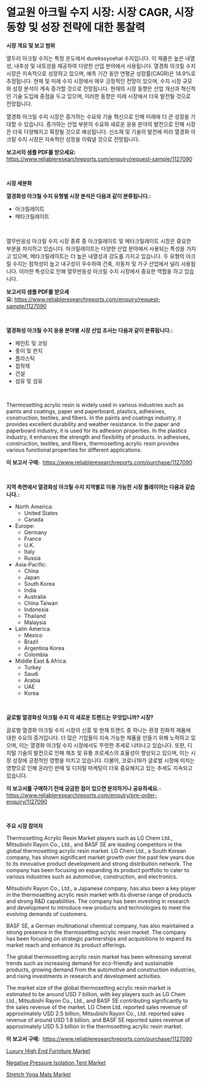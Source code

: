 <p><h1>열교원 아크릴 수지 시장: 시장 CAGR, 시장 동향 및 성장 전략에 대한 통찰력</h1></p><p><strong>시장 개요 및 보고 범위</strong></p>
<p><p>열두리 아크릴 수지는 특정 온도에서 durekssyoehal 수지입니다. 이 제품은 높은 내열성, 내후성 및 내토성을 제공하여 다양한 산업 분야에서 사용됩니다. 열경화 아크릴 수지 시장은 지속적으로 성장하고 있으며, 예측 기간 동안 연평균 성장률(CAGR)은 14.9%로 추정됩니다. 현재 및 미래 수지 시장에서 매우 긍정적인 전망이 있으며, 수지 시장 규모와 성장 분석이 계속 증가할 것으로 전망됩니다. 현재의 시장 동향은 산업 개선과 혁신적인 기술 도입에 중점을 두고 있으며, 이러한 동향은 미래 시장에서 더욱 발전될 것으로 전망됩니다.</p><p>열경화 아크릴 수지 시장은 증가하는 수요와 기술 혁신으로 인해 미래에 더 큰 성장을 기대할 수 있습니다. 증가하는 산업 부문의 수요와 새로운 응용 분야의 발전으로 인해 시장은 더욱 다양해지고 확장될 것으로 예상됩니다. 신소재 및 기술의 발전에 따라 열경화 아크릴 수지 시장은 지속적인 성장을 이뤄낼 것으로 전망됩니다.</p></p>
<p><strong>보고서의 샘플 PDF를 받으세요:</strong> <a href="https://www.reliableresearchreports.com/enquiry/request-sample/1127090">https://www.reliableresearchreports.com/enquiry/request-sample/1127090</a></p>
<p>&nbsp;</p>
<p><strong>시장 세분화</strong></p>
<p><strong>열경화성 아크릴 수지 유형별 시장 분석은 다음과 같이 분류됩니다.:</strong></p>
<p><ul><li>아크릴레이트</li><li>메타크릴레이트</li></ul></p>
<p>&nbsp;</p>
<p><p>열무반응성 아크릴 수지 시장 종류 중 아크릴레이트 및 메타크릴레이트 시장은 중요한 부분을 차지하고 있습니다. 아크릴레이트는 다양한 산업 분야에서 사용되는 특성을 가지고 있으며, 메타크릴레이트는 더 높은 내열성과 강도를 가지고 있습니다. 두 유형의 아크릴 수지는 점착성이 높고 내구성이 우수하여 건축, 자동차 및 가구 산업에서 널리 사용됩니다. 이러한 특성으로 인해 열무반응성 아크릴 수지 시장에서 중요한 역할을 하고 있습니다.</p></p>
<p><strong>보고서의 샘플 PDF를 받으세요:</strong>&nbsp;<a href="https://www.reliableresearchreports.com/enquiry/request-sample/1127090">https://www.reliableresearchreports.com/enquiry/request-sample/1127090</a></p>
<p>&nbsp;</p>
<p><strong> 열경화성 아크릴 수지 응용 분야별 시장 산업 조사는 다음과 같이 분류됩니다.:</strong></p>
<p><ul><li>페인트 및 코팅</li><li>종이 및 판지</li><li>플라스틱</li><li>접착제</li><li>건설</li><li>섬유 및 섬유</li></ul></p>
<p>&nbsp;</p>
<p><p>Thermosetting acrylic resin is widely used in various industries such as paints and coatings, paper and paperboard, plastics, adhesives, construction, textiles, and fibers. In the paints and coatings industry, it provides excellent durability and weather resistance. In the paper and paperboard industry, it is used for its adhesion properties. In the plastics industry, it enhances the strength and flexibility of products. In adhesives, construction, textiles, and fibers, thermosetting acrylic resin provides various functional properties for different applications.</p></p>
<p><strong>이 보고서 구매:</strong>&nbsp; <a href="https://www.reliableresearchreports.com/purchase/1127090">https://www.reliableresearchreports.com/purchase/1127090</a></p>
<p>&nbsp;</p>
<p><strong>지역 측면에서 열경화성 아크릴 수지 지역별로 이용 가능한 시장 플레이어는 다음과 같습니다.:</strong></p>
<p><ul>
    <li>
        North America:
        <ul>
            <li>United States</li>
            <li>Canada</li>
        </ul>
    </li>
    <li>
        Europe:
        <ul>
            <li>Germany</li>
            <li>France</li>
            <li>U.K.</li>
            <li>Italy</li>
            <li>Russia</li>
        </ul>
    </li>
    <li>
        Asia-Pacific:
        <ul>
            <li>China</li>
            <li>Japan</li>
            <li>South Korea</li>
            <li>India</li>
            <li>Australia</li>
            <li>China Taiwan</li>
            <li>Indonesia</li>
            <li>Thailand</li>
            <li>Malaysia</li>
        </ul>
    </li>
    <li>
        Latin America:
        <ul>
            <li>Mexico</li>
            <li>Brazil</li>
            <li>Argentina Korea</li>
            <li>Colombia</li>
        </ul>
    </li>
    <li>
        Middle East & Africa:
        <ul>
            <li>Turkey</li>
            <li>Saudi</li>
            <li>Arabia</li>
            <li>UAE</li>
            <li>Korea</li>
        </ul>
    </li>
    </ul></p>
<p>&nbsp;</p>
<p><strong>글로벌 열경화성 아크릴 수지 의 새로운 트렌드는 무엇입니까? 시장?</strong></p>
<p><p>글로벌 열경화 아크릴 수지 시장의 신흥 및 현재 트렌드 중 하나는 환경 친화적 제품에 대한 수요의 증가입니다. 더 많은 기업들이 지속 가능한 제품을 만들기 위해 노력하고 있으며, 이는 열경화 아크릴 수지 시장에서도 뚜렷한 추세로 나타나고 있습니다. 또한, 디지털 기술의 발전으로 인해 제조 및 유통 프로세스의 효율성이 향상되고 있으며, 이는 시장 성장에 긍정적인 영향을 미치고 있습니다. 더불어, 코로나19가 글로벌 시장에 미치는 영향으로 인해 온라인 판매 및 디지털 마케팅이 더욱 중요해지고 있는 추세도 지속되고 있습니다.</p></p>
<p><strong>이 보고서를 구매하기 전에 궁금한 점이 있으면 문의하거나 공유하세요.</strong>- <a href="https://www.reliableresearchreports.com/enquiry/pre-order-enquiry/1127090">https://www.reliableresearchreports.com/enquiry/pre-order-enquiry/1127090</a></p>
<p>&nbsp;</p>
<p><strong>주요 시장 참여자</strong></p>
<p><p>Thermosetting Acrylic Resin Market players such as LG Chem Ltd., Mitsubishi Rayon Co., Ltd., and BASF SE are leading competitors in the global thermosetting acrylic resin market. LG Chem Ltd., a South Korean company, has shown significant market growth over the past few years due to its innovative product development and strong distribution network. The company has been focusing on expanding its product portfolio to cater to various industries such as automotive, construction, and electronics.</p><p>Mitsubishi Rayon Co., Ltd., a Japanese company, has also been a key player in the thermosetting acrylic resin market with its diverse range of products and strong R&D capabilities. The company has been investing in research and development to introduce new products and technologies to meet the evolving demands of customers.</p><p>BASF SE, a German multinational chemical company, has also maintained a strong presence in the thermosetting acrylic resin market. The company has been focusing on strategic partnerships and acquisitions to expand its market reach and enhance its product offerings.</p><p>The global thermosetting acrylic resin market has been witnessing several trends such as increasing demand for eco-friendly and sustainable products, growing demand from the automotive and construction industries, and rising investments in research and development activities.</p><p>The market size of the global thermosetting acrylic resin market is estimated to be around USD 7 billion, with key players such as LG Chem Ltd., Mitsubishi Rayon Co., Ltd., and BASF SE contributing significantly to the sales revenue of the market. LG Chem Ltd. reported sales revenue of approximately USD 2.5 billion, Mitsubishi Rayon Co., Ltd. reported sales revenue of around USD 1.8 billion, and BASF SE reported sales revenue of approximately USD 5.3 billion in the thermosetting acrylic resin market.</p></p>
<p><strong>이 보고서 구매:</strong>&nbsp;&nbsp;<a href="https://www.reliableresearchreports.com/purchase/1127090">https://www.reliableresearchreports.com/purchase/1127090</a></p>
<p><p><a href="https://github.com/RickHolmes3/Market-Research-Report-List-4/blob/main/luxury-high-end-furniture-market.md">Luxury High End Furniture Market</a></p><p><a href="https://github.com/Alonsoolds3wq1d81czn8rbol/Market-Research-Report-List-1/blob/main/negative-pressure-isolation-tent-market.md">Negative Pressure Isolation Tent Market</a></p><p><a href="https://github.com/Krish2023na/Market-Research-Report-List-3/blob/main/stretch-yoga-mats-market.md">Stretch Yoga Mats Market</a></p></p>
